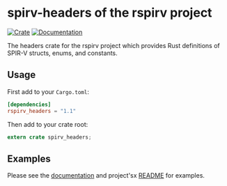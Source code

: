 spirv-headers of the rspirv project
===================================

[![Crate][img-crate-headers]][crate-headers]
[![Documentation][img-doc-headers]][doc-headers]

The headers crate for the rspirv project which provides Rust definitions of
SPIR-V structs, enums, and constants.

Usage
-----

First add to your `Cargo.toml`:

```toml
[dependencies]
rspirv_headers = "1.1"
```

Then add to your crate root:

```rust
extern crate spirv_headers;
```

Examples
--------

Please see the [documentation][doc-headers] and project'sx
[README][project-readme] for examples.

[img-crate-headers]: https://img.shields.io/crates/v/spirv_headers.svg
[img-doc-headers]: https://docs.rs/spirv_headers/badge.svg
[crate-headers]: https://crates.io/crates/spirv_headers
[doc-headers]: https://docs.rs/spirv_headers
[project-readme]: https://github.com/google/rspirv/blob/master/README.md
